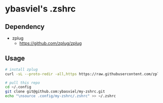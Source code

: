 # ybasviel's .zshrc
## Dependency
- zplug
  - https://github.com/zplug/zplug

## Usage
```sh
# install zplug
curl -sL --proto-redir -all,https https://raw.githubusercontent.com/zplug/installer/master/installer.zsh | zsh

# pull this repo
cd ~/.config
git clone git@github.com:ybasviel/my-zshrc.git
echo "\nsource .config/my-zshrc/.zshrc" >> ~/.zshrc
```
